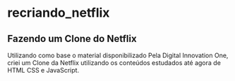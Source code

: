 # recriando_netflix

## Fazendo um Clone do Netflix

Utilizando como base o material disponibilizado Pela Digital Innovation One, criei um Clone da Netflix utilizando os conteúdos estudados até agora de HTML CSS e JavaScript.